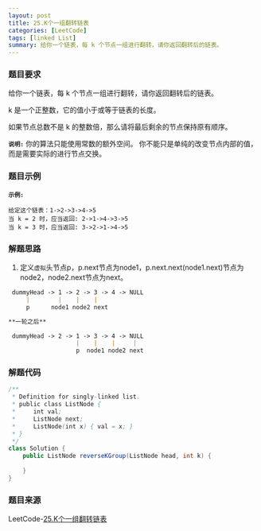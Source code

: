 ```yaml
---
layout: post
title: 25.K个一组翻转链表
categories: [LeetCode]
tags: [linked List]
summary: 给你一个链表，每 k 个节点一组进行翻转，请你返回翻转后的链表。
---
```


### 题目要求
给你一个链表，每 k 个节点一组进行翻转，请你返回翻转后的链表。

k 是一个正整数，它的值小于或等于链表的长度。

如果节点总数不是 k 的整数倍，那么请将最后剩余的节点保持原有顺序。


**`说明:`**
你的算法只能使用常数的额外空间。
你不能只是单纯的改变节点内部的值，而是需要实际的进行节点交换。

### 题目示例
**`示例:`**
```
给定这个链表：1->2->3->4->5
当 k = 2 时，应当返回: 2->1->4->3->5
当 k = 3 时，应当返回: 3->2->1->4->5
```

### 解题思路

1. 定义`虚拟`头节点p，p.next节点为node1，p.next.next(node1.next)节点为node2，node2.next节点为next。

```md
 dummyHead -> 1 -> 2 -> 3 -> 4 -> NULL
     |        |    |    |
     p      node1 node2 next

**一轮之后**

 dummyHead -> 2 -> 1 -> 3 -> 4 -> NULL
                   |    |    |     |
                   p  node1 node2 next
```

### 解题代码
```java
/**
 * Definition for singly-linked list.
 * public class ListNode {
 *     int val;
 *     ListNode next;
 *     ListNode(int x) { val = x; }
 * }
 */
class Solution {
    public ListNode reverseKGroup(ListNode head, int k) {
        
    }
}
```

### 题目来源
LeetCode-[25.K个一组翻转链表](https://leetcode-cn.com/problems/reverse-nodes-in-k-group/)
